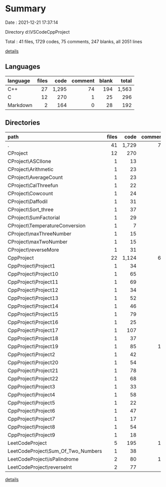 # Summary

Date : 2021-12-21 17:37:14

Directory d:\VSCodeCppProject

Total : 41 files,  1729 codes, 75 comments, 247 blanks, all 2051 lines

[details](details.md)

## Languages
| language | files | code | comment | blank | total |
| :--- | ---: | ---: | ---: | ---: | ---: |
| C++ | 27 | 1,295 | 74 | 194 | 1,563 |
| C | 12 | 270 | 1 | 25 | 296 |
| Markdown | 2 | 164 | 0 | 28 | 192 |

## Directories
| path | files | code | comment | blank | total |
| :--- | ---: | ---: | ---: | ---: | ---: |
| . | 41 | 1,729 | 75 | 247 | 2,051 |
| CProject | 12 | 270 | 1 | 25 | 296 |
| CProject\ASCIIone | 1 | 13 | 0 | 1 | 14 |
| CProject\Arithmetic | 1 | 23 | 0 | 2 | 25 |
| CProject\AverageCount | 1 | 23 | 0 | 1 | 24 |
| CProject\CalThreefun | 1 | 22 | 0 | 2 | 24 |
| CProject\Cowcount | 1 | 24 | 0 | 5 | 29 |
| CProject\Daffodil | 1 | 31 | 0 | 2 | 33 |
| CProject\Sort_three | 1 | 37 | 0 | 2 | 39 |
| CProject\SumFactorial | 1 | 29 | 0 | 3 | 32 |
| CProject\TemperatureConversion | 1 | 7 | 0 | 1 | 8 |
| CProject\maxThreeNumber | 1 | 15 | 1 | 2 | 18 |
| CProject\maxTwoNumber | 1 | 15 | 0 | 2 | 17 |
| CProject\reverseMore | 1 | 31 | 0 | 2 | 33 |
| CppProject | 22 | 1,124 | 64 | 177 | 1,365 |
| CppProject\Project1 | 1 | 34 | 0 | 6 | 40 |
| CppProject\Project10 | 1 | 65 | 2 | 12 | 79 |
| CppProject\Project11 | 1 | 69 | 3 | 9 | 81 |
| CppProject\Project12 | 1 | 34 | 2 | 8 | 44 |
| CppProject\Project13 | 1 | 52 | 5 | 5 | 62 |
| CppProject\Project14 | 1 | 46 | 3 | 8 | 57 |
| CppProject\Project15 | 1 | 79 | 3 | 11 | 93 |
| CppProject\Project16 | 1 | 25 | 4 | 4 | 33 |
| CppProject\Project17 | 1 | 107 | 2 | 22 | 131 |
| CppProject\Project18 | 1 | 37 | 2 | 7 | 46 |
| CppProject\Project19 | 1 | 85 | 11 | 1 | 97 |
| CppProject\Project2 | 1 | 42 | 0 | 10 | 52 |
| CppProject\Project20 | 1 | 54 | 3 | 10 | 67 |
| CppProject\Project21 | 1 | 78 | 3 | 13 | 94 |
| CppProject\Project22 | 1 | 68 | 4 | 12 | 84 |
| CppProject\Project3 | 1 | 33 | 2 | 6 | 41 |
| CppProject\Project4 | 1 | 58 | 2 | 11 | 71 |
| CppProject\Project5 | 1 | 22 | 0 | 5 | 27 |
| CppProject\Project6 | 1 | 47 | 9 | 7 | 63 |
| CppProject\Project7 | 1 | 17 | 1 | 1 | 19 |
| CppProject\Project8 | 1 | 54 | 3 | 8 | 65 |
| CppProject\Project9 | 1 | 18 | 0 | 1 | 19 |
| LeetCodeProject | 5 | 195 | 10 | 40 | 245 |
| LeetCodeProject\Sum_Of_Two_Numbers | 1 | 38 | 0 | 2 | 40 |
| LeetCodeProject\isPalindrome | 2 | 80 | 10 | 8 | 98 |
| LeetCodeProject\reverseInt | 2 | 77 | 0 | 30 | 107 |

[details](details.md)